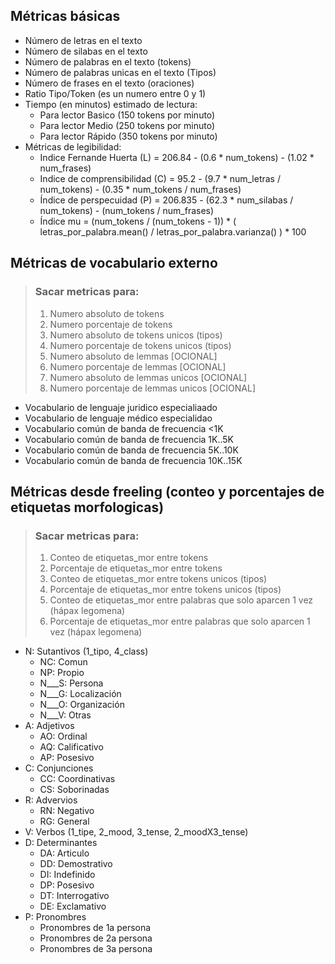 
## Métricas básicas

- Número de letras en el texto
- Número de silabas en el texto
- Número de palabras en el texto (tokens)
- Número de palabras unicas en el texto (Tipos)
- Número de frases en el texto (oraciones)
- Ratio Tipo/Token (es un numero entre 0 y 1)
- Tiempo (en minutos) estimado de lectura:
  - Para lector Basico (150 tokens por minuto)
  - Para lector Medio  (250 tokens por minuto)
  - Para lector Rápido (350 tokens por minuto)
- Métricas de legibilidad:
  - Indice Fernande Huerta (L)     = 206.84 - (0.6 * num_tokens) - (1.02 * num_frases)
  - Indice de comprensibilidad (C) = 95.2 - (9.7 * num_letras / num_tokens) - (0.35 * num_tokens / num_frases)
  - Índice de perspecuidad (P)     = 206.835 - (62.3 * num_silabas / num_tokens) - (num_tokens / num_frases)
  - Índice mu = (num_tokens / (num_tokens - 1)) * ( letras_por_palabra.mean() / letras_por_palabra.varianza() ) * 100



## Métricas de vocabulario externo

> ### Sacar metricas para:
> 1. Numero absoluto de tokens
> 2. Numero porcentaje de tokens
> 3. Numero absoluto de tokens unicos (tipos)
> 4. Numero porcentaje de tokens unicos (tipos)
> 5. Numero absoluto de lemmas [OCIONAL]
> 6. Numero porcentaje de lemmas [OCIONAL]
> 7. Numero absoluto de lemmas unicos [OCIONAL]
> 8. Numero porcentaje de lemmas unicos [OCIONAL]

- Vocabulario de lenguaje juridico especialiaado
- Vocabulario de lenguaje médico especialidao
- Vocabulario común de banda de frecuencia <1K
- Vocabulario común de banda de frecuencia 1K..5K
- Vocabulario común de banda de frecuencia 5K..10K
- Vocabulario común de banda de frecuencia 10K..15K




## Métricas desde freeling (conteo y porcentajes de etiquetas morfologicas)

> ### Sacar metricas para:
> 1. Conteo de etiquetas_mor entre tokens
> 2. Porcentaje de etiquetas_mor entre tokens
> 3. Conteo de etiquetas_mor entre tokens unicos (tipos)
> 4. Porcentaje de etiquetas_mor entre tokens unicos (tipos)
> 5. Conteo de etiquetas_mor entre palabras que solo aparcen 1 vez (hápax legomena)
> 6. Porcentaje de etiquetas_mor entre palabras que solo aparcen 1 vez (hápax legomena)

- N: Sutantivos (1_tipo, 4_class)
  - NC: Comun
  - NP: Propio
  - N___S: Persona
  - N___G: Localización
  - N___O: Organización
  - N___V: Otras
- A: Adjetivos
  - AO: Ordinal
  - AQ: Calificativo
  - AP: Posesivo
- C: Conjunciones
  - CC: Coordinativas
  - CS: Soborinadas
- R: Advervios
  - RN: Negativo
  - RG: General
- V: Verbos (1_tipe, 2_mood, 3_tense, 2_moodX3_tense)
- D: Determinantes
  - DA: Articulo
  - DD: Demostrativo
  - DI: Indefinido
  - DP: Posesivo
  - DT: Interrogativo
  - DE: Exclamativo
- P: Pronombres
  - Pronombres de 1a persona
  - Pronombres de 2a persona
  - Pronombres de 3a persona